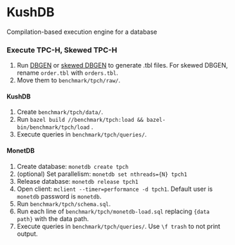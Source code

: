 # KushDB
Compilation-based execution engine for a database

### Execute TPC-H, Skewed TPC-H
1. Run [DBGEN](https://github.com/electrum/tpch-dbgen) or
[skewed DBGEN](https://www.microsoft.com/en-us/download/details.aspx?id=52430)
to generate .tbl files. For skewed DBGEN, rename `order.tbl` with `orders.tbl`.
2. Move them to `benchmark/tpch/raw/`.

#### KushDB
1. Create `benchmark/tpch/data/`.
2. Run `bazel build //benchmark/tpch:load && bazel-bin/benchmark/tpch/load` .
3. Execute queries in `benchmark/tpch/queries/`.

#### MonetDB
1. Create database: `monetdb create tpch`
2. (optional) Set parallelism: `monetdb set nthreads={N} tpch1`
3. Release database: `monetdb release tpch1`
4. Open client: `mclient --timer=performance -d tpch1`. Default user is `monetdb`
   password is `monetdb`.
5. Run `benchmark/tpch/schema.sql`.
6. Run each line of `benchmark/tpch/monetdb-load.sql` replacing `{data path}` with the
   data path.
7. Execute queries in `benchmark/tpch/queries/`. Use `\f trash` to not print output.
